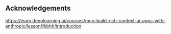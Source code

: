## Acknowledgements
https://learn.deeplearning.ai/courses/mcp-build-rich-context-ai-apps-with-anthropic/lesson/fkbhh/introduction
